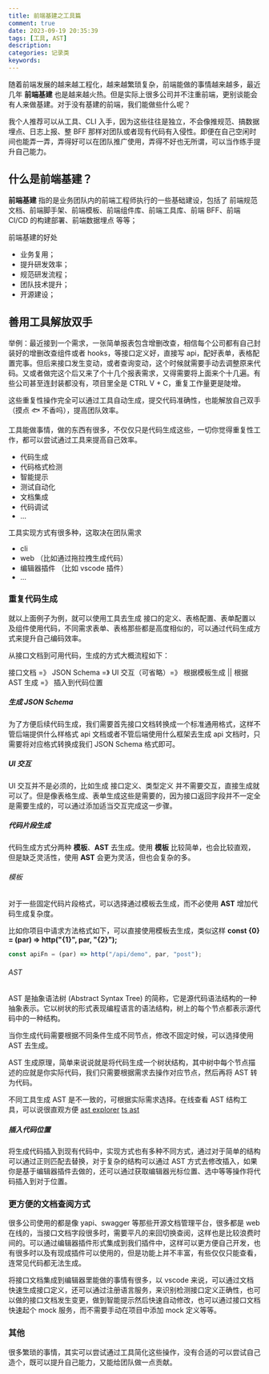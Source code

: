 ```yaml
---
title: 前端基建之工具篇
comment: true
date: 2023-09-19 20:35:39
tags: [工具, AST]
description:
categories: 记录类
keywords:
---
```


随着前端发展的越来越工程化，越来越繁琐复杂，前端能做的事情越来越多，最近几年 **前端基建** 也是越来越火热。但是实际上很多公司并不注重前端，更别谈能会有人来做基建。对于没有基建的前端，我们能做些什么呢？

我个人推荐可以从工具、CLI 入手，因为这些往往是独立，不会像推规范、搞数据埋点、日志上报、整 BFF 那样对团队或者现有代码有入侵性。即便在自己空闲时间也能弄一弄，弄得好可以在团队推广使用，弄得不好也无所谓，可以当作练手提升自己能力。

<!-- more -->

## 什么是前端基建？

**前端基建** 指的是业务团队内的前端工程师执行的一些基础建设，包括了 前端规范文档、前端脚手架、前端模板、前端组件库、前端工具库、前端 BFF、前端 CI/CD 的构建部署、前端数据埋点 等等；

前端基建的好处

-   业务复用；
-   提升研发效率；
-   规范研发流程；
-   团队技术提升；
-   开源建设；

## 善用工具解放双手

举例：最近接到一个需求，一张简单报表包含增删改查，相信每个公司都有自己封装好的增删改查组件或者 hooks，等接口定义好，直接写 api，配好表单，表格配置完事。但后来接口发生变动，或者查询变动，这个时候就需要手动去调整原来代码。又或者做完这个后又来了个十几个报表需求，又得需要将上面来个十几遍。有些公司甚至连封装都没有，项目里全是 CTRL V + C，重复工作量更是陡增。

这些重复性操作完全可以通过工具自动生成，提交代码准确性，也能解放自己双手（摸点 🐟 不香吗），提高团队效率。

工具能做事情，做的东西有很多，不仅仅只是代码生成这些，一切你觉得重复性工作，都可以尝试通过工具来提高自己效率。

-   代码生成
-   代码格式检测
-   智能提示
-   测试自动化
-   文档集成
-   代码调试
-   ...

工具实现方式有很多种，这取决在团队需求

-   cli
-   web （比如通过拖拉拽生成代码）
-   编辑器插件 （比如 vscode 插件）
-   ...

### 重复代码生成

就以上面例子为例，就可以使用工具去生成 接口的定义、表格配置、表单配置以及组件使用代码，不同需求表单、表格那些都是高度相似的，可以通过代码生成方式来提升自己编码效率。

从接口文档到可用代码，生成的方式大概流程如下：

接口文档 =》 JSON Schema =》 UI 交互（可省略）=》 根据模板生成 || 根据 AST 生成 =》 插入到代码位置

##### 生成 JSON Schema

为了方便后续代码生成，我们需要首先接口文档转换成一个标准通用格式，这样不管后端提供什么样格式 api 文档或者不管后端使用什么框架去生成 api 文档时，只需要将对应格式转换成我们 JSON Schema 格式即可。

##### UI 交互

UI 交互并不是必须的，比如生成 接口定义、类型定义 并不需要交互，直接生成就可以了。但是像表格生成、表单生成这些是需要的，因为接口返回字段并不一定全是需要生成的，可以通过添加适当交互完成这一步骤。

##### 代码片段生成

代码生成方式分两种 **模板**、**AST** 去生成。使用 **模板** 比较简单，也会比较直观，但是缺乏灵活性，使用 **AST** 会更为灵活，但也会复杂的多。

###### 模板

对于一些固定代码片段格式，可以选择通过模板去生成，而不必使用 **AST** 增加代码生成复杂度。

比如你项目中请求方法格式如下，可以直接使用模板去生成，类似这样 **const {0} = (par) => http("{1}", par, "{2}");**

```js
const apiFn = (par) => http("/api/demo", par, "post");
```

###### AST

AST 是抽象语法树 (Abstract Syntax Tree) 的简称，它是源代码语法结构的一种抽象表示。它以树状的形式表现编程语言的语法结构，树上的每个节点都表示源代码中的一种结构。

当你生成代码需要根据不同条件生成不同节点，修改不固定时候，可以选择使用 AST 去生成。

AST 生成原理，简单来说说就是将代码生成一个树状结构，其中树中每个节点描述的应就是你实际代码，我们只需要根据需求去操作对应节点，然后再将 AST 转为代码。

不同工具生成 AST 是不一致的，可根据实际需求选择。在线查看 AST 结构工具，可以说很直观方便
[ast explorer](https://astexplorer.net/)
[ts ast](https://ts-ast-viewer.com/)

##### 插入代码位置

将生成代码插入到现有代码中，实现方式也有多种不同方式，通过对于简单的结构可以通过正则匹配去替换，对于复杂的结构可以通过 AST 方式去修改插入，如果你是基于编辑器插件去做的，还可以通过获取编辑器光标位置、选中等等操作将代码插入到对于位置。

### 更方便的文档查阅方式

很多公司使用的都是像 yapi、swagger 等那些开源文档管理平台，很多都是 web 在线的，当接口文档字段很多时，需要平凡的来回切换查阅，这样也是比较浪费时间的。可以通过编辑器插件形式集成到我们插件中，这样可以更方便自己开发，也有很多时以及有现成插件可以使用的，但是功能上并不丰富，有些仅仅只能查看，连常见代码都无法生成。

将接口文档集成到编辑器里能做的事情有很多，以 vscode 来说，可以通过文档快速生成接口定义，还可以通过注册语言服务，来识别检测接口定义正确性，也可以做的接口文档发生变更，做到智能提示然后快速自动修改，也可以通过接口文档快速起个 mock 服务，而不需要手动在项目中添加 mock 定义等等。

### 其他

很多繁琐的事情，其实可以尝试通过工具简化这些操作，没有合适的可以尝试自己造个，既可以提升自己能力，又能给团队做一点贡献。
